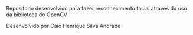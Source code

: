 Repositorio desenvolvido para fazer reconhecimento facial atraves do uso da biblioteca do OpenCV

Desenvolvido por Caio Henrique Silva Andrade
